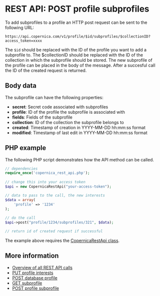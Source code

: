 # REST API: POST profile subprofiles

To add subprofiles to a profile an HTTP post request can be sent to the following URL:

`https://api.copernica.com/v1/profile/$id/subprofiles/$collectionID?access_token=xxxx`

The `$id` should be replaced with the ID of the profile you want to add a
subprofile to. The $collectionID should be replaced with the ID of the
collection in which the subprofile should be stored. The new subprofile
of the profile can be placed in the body of the message. After a succesful 
call the ID of the created request is returned.

## Body data

The subprofile can have the following properties:

- **secret**: Secret code associated with subprofiles
- **profile**: ID of the profile the subprofile is associated with
- **fields**: Fields of the subprofile
- **collection**: ID of the collection the subprofile belongs to
- **created**: Timestamp of creation in YYYY-MM-DD hh:mm:ss format
- **modified**: Timestamp of last edit in YYYY-MM-DD hh:mm:ss format

## PHP example

The following PHP script demonstrates how the API method can be called.

```php
// dependencies
require_once('copernica_rest_api.php');
    
// change this into your access token
$api = new CopernicaRestApi("your-access-token");

// data to pass to the call, the new interests
$data = array(
    'profile' => '1234'
);
    
// do the call
$api->post("profile/1234/subprofiles/321", $data);

// return id of created request if successful
```

The example above requires the [CopernicaRestApi class](rest-php).
    
## More information

* [Overview of all REST API calls](rest-api)
* [PUT profile interests](rest-put-profile-interests)
* [POST database profile](rest-post-database-profiles)
* [GET subprofile](rest-get-subprofile)
* [POST profile subprofile](rest-post-profile-subprofiles)
